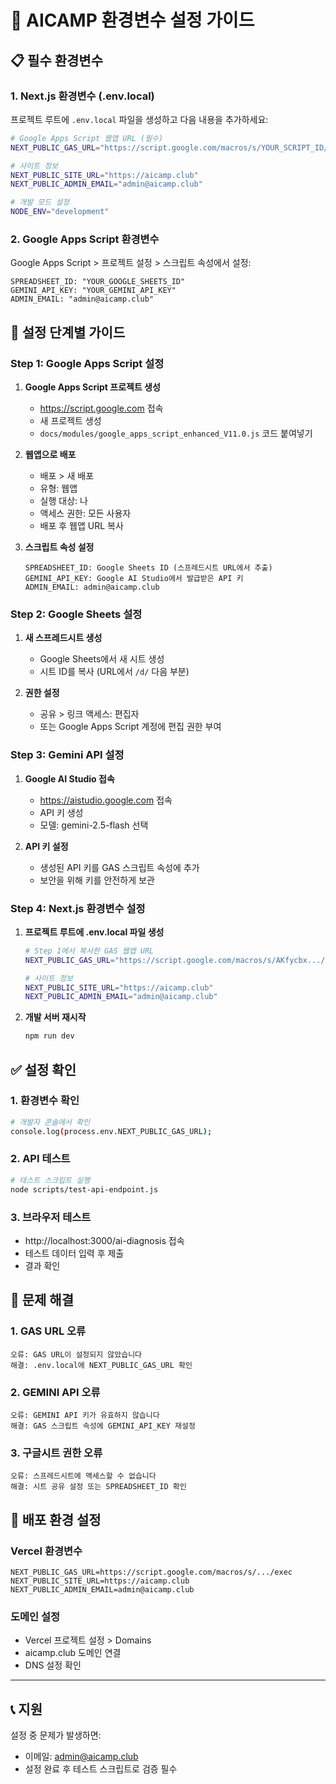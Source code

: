 # 🔧 AICAMP 환경변수 설정 가이드

## 📋 필수 환경변수

### 1. Next.js 환경변수 (.env.local)

프로젝트 루트에 `.env.local` 파일을 생성하고 다음 내용을 추가하세요:

```bash
# Google Apps Script 웹앱 URL (필수)
NEXT_PUBLIC_GAS_URL="https://script.google.com/macros/s/YOUR_SCRIPT_ID/exec"

# 사이트 정보
NEXT_PUBLIC_SITE_URL="https://aicamp.club"
NEXT_PUBLIC_ADMIN_EMAIL="admin@aicamp.club"

# 개발 모드 설정
NODE_ENV="development"
```

### 2. Google Apps Script 환경변수

Google Apps Script > 프로젝트 설정 > 스크립트 속성에서 설정:

```
SPREADSHEET_ID: "YOUR_GOOGLE_SHEETS_ID"
GEMINI_API_KEY: "YOUR_GEMINI_API_KEY"
ADMIN_EMAIL: "admin@aicamp.club"
```

## 🚀 설정 단계별 가이드

### Step 1: Google Apps Script 설정

1. **Google Apps Script 프로젝트 생성**
   - https://script.google.com 접속
   - 새 프로젝트 생성
   - `docs/modules/google_apps_script_enhanced_V11.0.js` 코드 붙여넣기

2. **웹앱으로 배포**
   - 배포 > 새 배포
   - 유형: 웹앱
   - 실행 대상: 나
   - 액세스 권한: 모든 사용자
   - 배포 후 웹앱 URL 복사

3. **스크립트 속성 설정**
   ```
   SPREADSHEET_ID: Google Sheets ID (스프레드시트 URL에서 추출)
   GEMINI_API_KEY: Google AI Studio에서 발급받은 API 키
   ADMIN_EMAIL: admin@aicamp.club
   ```

### Step 2: Google Sheets 설정

1. **새 스프레드시트 생성**
   - Google Sheets에서 새 시트 생성
   - 시트 ID를 복사 (URL에서 `/d/` 다음 부분)

2. **권한 설정**
   - 공유 > 링크 액세스: 편집자
   - 또는 Google Apps Script 계정에 편집 권한 부여

### Step 3: Gemini API 설정

1. **Google AI Studio 접속**
   - https://aistudio.google.com 접속
   - API 키 생성
   - 모델: gemini-2.5-flash 선택

2. **API 키 설정**
   - 생성된 API 키를 GAS 스크립트 속성에 추가
   - 보안을 위해 키를 안전하게 보관

### Step 4: Next.js 환경변수 설정

1. **프로젝트 루트에 .env.local 파일 생성**
   ```bash
   # Step 1에서 복사한 GAS 웹앱 URL
   NEXT_PUBLIC_GAS_URL="https://script.google.com/macros/s/AKfycbx.../exec"
   
   # 사이트 정보
   NEXT_PUBLIC_SITE_URL="https://aicamp.club"
   NEXT_PUBLIC_ADMIN_EMAIL="admin@aicamp.club"
   ```

2. **개발 서버 재시작**
   ```bash
   npm run dev
   ```

## ✅ 설정 확인

### 1. 환경변수 확인
```bash
# 개발자 콘솔에서 확인
console.log(process.env.NEXT_PUBLIC_GAS_URL);
```

### 2. API 테스트
```bash
# 테스트 스크립트 실행
node scripts/test-api-endpoint.js
```

### 3. 브라우저 테스트
- http://localhost:3000/ai-diagnosis 접속
- 테스트 데이터 입력 후 제출
- 결과 확인

## 🔧 문제 해결

### 1. GAS URL 오류
```
오류: GAS URL이 설정되지 않았습니다
해결: .env.local에 NEXT_PUBLIC_GAS_URL 확인
```

### 2. GEMINI API 오류
```
오류: GEMINI API 키가 유효하지 않습니다
해결: GAS 스크립트 속성에 GEMINI_API_KEY 재설정
```

### 3. 구글시트 권한 오류
```
오류: 스프레드시트에 액세스할 수 없습니다
해결: 시트 공유 설정 또는 SPREADSHEET_ID 확인
```

## 🚀 배포 환경 설정

### Vercel 환경변수
```
NEXT_PUBLIC_GAS_URL=https://script.google.com/macros/s/.../exec
NEXT_PUBLIC_SITE_URL=https://aicamp.club
NEXT_PUBLIC_ADMIN_EMAIL=admin@aicamp.club
```

### 도메인 설정
- Vercel 프로젝트 설정 > Domains
- aicamp.club 도메인 연결
- DNS 설정 확인

---

## 📞 지원

설정 중 문제가 발생하면:
- 이메일: admin@aicamp.club
- 설정 완료 후 테스트 스크립트로 검증 필수
